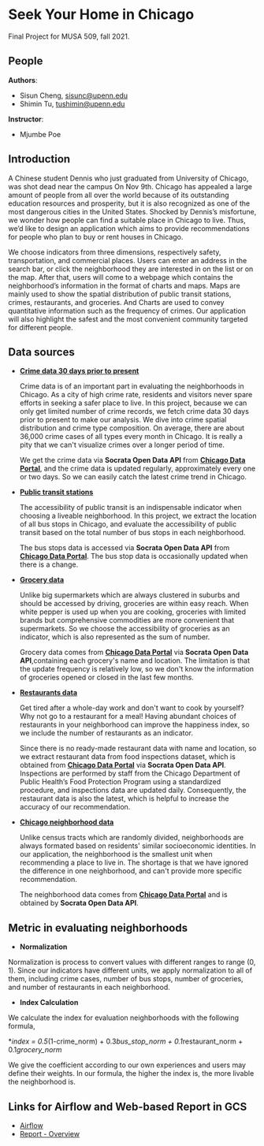 # Seek Your Home in Chicago

Final Project for MUSA 509, fall 2021.

## People
**Authors**:
* Sisun Cheng, sisunc@upenn.edu
* Shimin Tu, tushimin@upenn.edu

**Instructor**:
* Mjumbe Poe

## Introduction

A Chinese student Dennis who just graduated from University of Chicago, was shot dead near the campus On Nov 9th.  Chicago has appealed a large amount of people from all over the world because of its outstanding education resources and prosperity, but it is also recognized as one of the most dangerous cities in the United States. Shocked by Dennis’s misfortune, we wonder how people can find a suitable place in Chicago to live. Thus, we’d like to design an application which aims to provide recommendations for people who plan to buy or rent houses in Chicago. 

We choose indicators from three dimensions, respectively safety, transportation, and commercial places. Users can enter an address in the search bar, or click the neighborhood they are interested in on the list or on the map. After that, users will come to a webpage which contains the neighborhood’s information in the format of charts and maps. Maps are mainly used to show the spatial distribution of public transit stations, crimes, restaurants, and groceries.  And Charts are used to convey quantitative information such as the frequency of crimes. Our application will also highlight the safest and the most convenient community targeted for different people. 

## Data sources

 -   **[Crime data 30 days prior to present](https://data.cityofchicago.org/Public-Safety/Crimes-2001-to-Present/ijzp-q8t2)** 
       
       Crime data is of an important part in evaluating the neighborhoods in Chicago. As a city of high crime rate, residents and visitors never spare efforts in seeking a safer place to live. In this project, because we can only get limited number of crime records, we fetch crime data 30 days prior to present to make our analysis. We dive into crime spatial distribution and crime type composition. On average, there are about 36,000 crime cases of all types every month in Chicago. It is really a pity that we can't visualize crimes over a longer period of time.
      
      We get the crime data via **Socrata Open Data API** from **[Chicago Data Portal](https://data.cityofchicago.org/)**, and the crime data is updated regularly, approximately every one or two days. So we can easily catch the latest crime trend in Chicago. 

 - 	 **[Public transit stations](https://data.cityofchicago.org/Transportation/CTA-Bus-Stops/hvnx-qtky)**
        
      The accessibility of public transit is an indispensable indicator when choosing a liveable neighborhood. In this project, we extract the location of all bus stops in Chicago, and evaluate the accessibility of public transit based on the total number of bus stops in each neighborhood.
      
      The bus stops data is accessed via **Socrata Open Data API** from **[Chicago Data Portal](https://data.cityofchicago.org/)**. The bus stop data is occasionally updated when there is a change.
      
 - 	 **[Grocery data](https://data.cityofchicago.org/Community-Economic-Development/Grocery-Stores-2013/53t8-wyrc)**

       Unlike big supermarkets which are always clustered in suburbs and should be accessed by driving, groceries are within easy reach. When white pepper is used up when you are cooking, groceries with limited brands but comprehensive commodities are more convenient that supermarkets. So we choose the accessibility of groceries as an indicator, which is also represented as the sum of number.
       
       Grocery data comes from **[Chicago Data Portal](https://data.cityofchicago.org/)** via **Socrata Open Data API**,containing each grocery's name and location. The limitation is that the update frequency is relatively low, so we don't know the information of groceries opened or closed in the last few months. 

 - 	**[Restaurants data](https://data.cityofchicago.org/Health-Human-Services/Food-Inspections-Dashboard/2bnm-jnvb)**
       
       Get tired after a whole-day work and don't want to cook by yourself? Why not go to a restaurant for a meal! Having abundant choices of restaurants in your neighborhood can improve the happiness index, so we include the number of restaurants as an indicator.
       
       Since there is no ready-made restaurant data with name and location, so we extract restaurant data from food inspections dataset, which is obtained from **[Chicago Data Portal](https://data.cityofchicago.org/)** via **Socrata Open Data API**. Inspections are performed by staff from the Chicago Department of Public Health’s Food Protection Program using a standardized procedure, and inspections data are updated daily. Consequently, the restaurant data is also the latest, which is helpful to increase the accuracy of our recommendation.

 - 	**[Chicago neighborhood data](https://data.cityofchicago.org/Facilities-Geographic-Boundaries/Boundaries-Neighborhoods/bbvz-uum9)**

       Unlike census tracts which are randomly divided, neighborhoods are always formated based on residents' similar socioeconomic identities. In our application, the neighborhood is the smallest unit when recommending a place to live in. The shortage is that we have ignored the difference in one neighborhood, and can't provide more specific recommendation.
       
       The neighborhood data comes from **[Chicago Data Portal](https://data.cityofchicago.org/)** and is obtained by **Socrata Open Data API**.
       
       

## Metric in evaluating neighborhoods

 - **Normalization**

Normalization is process to convert values with different ranges to range (0, 1). Since our indicators have different units, we apply normalization to all of them, including crime cases, number of bus stops, number of groceries, and number of restaurants in each neighborhood.  

 - **Index Calculation**

We calculate the index for evaluation neighborhoods with the following formula,

**index = 0.5*(1-crime_norm) + 0.3*bus_stop_norm + 0.1*restaurant_norm + 0.1*grocery_norm*

We give the coefficient according to our own experiences and users may define their weights. In our formula, the higher the index is, the more livable the neighborhood is.

## Links for Airflow and Web-based Report in GCS

 - [Airflow](http://34.125.78.212:8080/)
 - [Report - Overview](https://storage.googleapis.com/shimin_sisun_cloud/overview.html)



